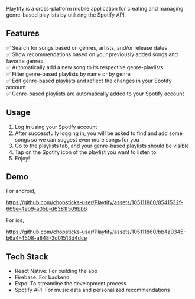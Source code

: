 Playtify is a cross-platform mobile application for creating and managing genre-based playlists by utilizing the Spotify API.

## Features

&#9989; Search for songs based on genres, artists, and/or release dates </br>
&#9989; Show recommendations based on your previously added songs and favorite genres </br>
&#9989; Automatically add a new song to its respective genre-playlists </br>
&#9989; Filter genre-based playlists by name or by genre </br>
&#9989; Edit genre-based playlists and reflect the changes in your Spotify account </br>
&#9989; Genre-based playlists are automatically added to your Spotify account </br>

## Usage

1. Log in using your Spotify account
2. After successfully logging in, you will be asked to find and add some songs so we can suggest even more songs for you
3. Go to the playlists tab, and your genre-based playlists should be visible
4. Tap on the Spotify icon of the playlist you want to listen to
5. Enjoy!

## Demo

For android,

https://github.com/chopsticks-user/Playtify/assets/105111860/8541532f-669e-4eb9-a05b-d6381f509bb6

For ios,

https://github.com/chopsticks-user/Playtify/assets/105111860/bb4a0345-b6a4-4508-a848-3c01513d4dce

## Tech Stack

- React Native: For building the app
- Firebase: For backend
- Expo: To streamline the development process
- Spotify API: For music data and personalized recommendations
